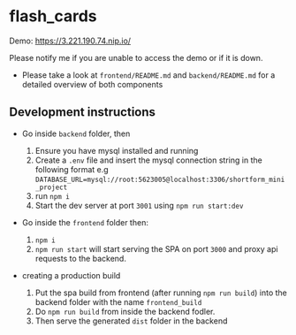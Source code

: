 # flash_cards

Demo: https://3.221.190.74.nip.io/

Please notify me if you are unable to access the demo or if it is down. 

- Please take a look at `frontend/README.md` and `backend/README.md` for a detailed overview of both components

## Development instructions

- Go inside `backend` folder, then
  1. Ensure you have mysql installed and running
  2. Create a `.env` file and insert the mysql connection string in the following format e.g `DATABASE_URL=mysql://root:5623005@localhost:3306/shortform_mini_project`
  3. run `npm i`
  4. Start the dev server at port `3001` using `npm run start:dev` 

- Go inside the `frontend` folder then:
  1. `npm i`
  2. `npm run start` will start serving the SPA on port `3000` and proxy api requests to the backend.

- creating a production build
  1. Put the spa build from frontend (after running `npm run build`) into the backend folder with the name `frontend_build`
  2. Do `npm run build` from inside the backend fodler.
  3. Then serve the generated `dist` folder in the backend

